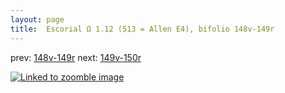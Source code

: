 ```yaml
---
layout: page
title:  Escorial Ω 1.12 (513 = Allen E4), bifolio 148v-149r
---
```


prev: [148v-149r](../148v-149r/) next: [149v-150r](../149v-150r/)



[![Linked to zoomble image](http://www.homermultitext.org/iipsrv?IIIF=/project/homer/pyramidal/deepzoom/hmt/e3bifolio/v1/E3_148v_149r.tif/full/2000,/0/default.jpg)](http://www.homermultitext.org/ict2/?urn=urn:cite2:hmt:e3bifolio.v1:E3_148v_149r)


